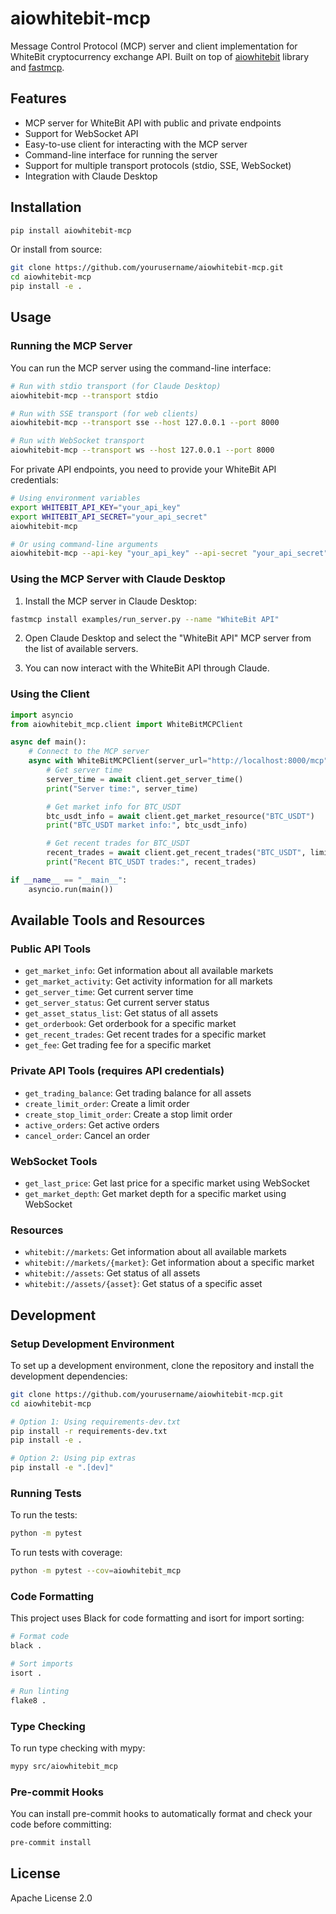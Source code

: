 # aiowhitebit-mcp

Message Control Protocol (MCP) server and client implementation for WhiteBit cryptocurrency exchange API. Built on top of [aiowhitebit](https://github.com/doubledare704/aiowhitebit) library and [fastmcp](https://github.com/jlowin/fastmcp).

## Features

- MCP server for WhiteBit API with public and private endpoints
- Support for WebSocket API
- Easy-to-use client for interacting with the MCP server
- Command-line interface for running the server
- Support for multiple transport protocols (stdio, SSE, WebSocket)
- Integration with Claude Desktop

## Installation

```bash
pip install aiowhitebit-mcp
```

Or install from source:

```bash
git clone https://github.com/yourusername/aiowhitebit-mcp.git
cd aiowhitebit-mcp
pip install -e .
```

## Usage

### Running the MCP Server

You can run the MCP server using the command-line interface:

```bash
# Run with stdio transport (for Claude Desktop)
aiowhitebit-mcp --transport stdio

# Run with SSE transport (for web clients)
aiowhitebit-mcp --transport sse --host 127.0.0.1 --port 8000

# Run with WebSocket transport
aiowhitebit-mcp --transport ws --host 127.0.0.1 --port 8000
```

For private API endpoints, you need to provide your WhiteBit API credentials:

```bash
# Using environment variables
export WHITEBIT_API_KEY="your_api_key"
export WHITEBIT_API_SECRET="your_api_secret"
aiowhitebit-mcp

# Or using command-line arguments
aiowhitebit-mcp --api-key "your_api_key" --api-secret "your_api_secret"
```

### Using the MCP Server with Claude Desktop

1. Install the MCP server in Claude Desktop:

```bash
fastmcp install examples/run_server.py --name "WhiteBit API"
```

2. Open Claude Desktop and select the "WhiteBit API" MCP server from the list of available servers.

3. You can now interact with the WhiteBit API through Claude.

### Using the Client

```python
import asyncio
from aiowhitebit_mcp.client import WhiteBitMCPClient

async def main():
    # Connect to the MCP server
    async with WhiteBitMCPClient(server_url="http://localhost:8000/mcp") as client:
        # Get server time
        server_time = await client.get_server_time()
        print("Server time:", server_time)

        # Get market info for BTC_USDT
        btc_usdt_info = await client.get_market_resource("BTC_USDT")
        print("BTC_USDT market info:", btc_usdt_info)

        # Get recent trades for BTC_USDT
        recent_trades = await client.get_recent_trades("BTC_USDT", limit=5)
        print("Recent BTC_USDT trades:", recent_trades)

if __name__ == "__main__":
    asyncio.run(main())
```

## Available Tools and Resources

### Public API Tools

- `get_market_info`: Get information about all available markets
- `get_market_activity`: Get activity information for all markets
- `get_server_time`: Get current server time
- `get_server_status`: Get current server status
- `get_asset_status_list`: Get status of all assets
- `get_orderbook`: Get orderbook for a specific market
- `get_recent_trades`: Get recent trades for a specific market
- `get_fee`: Get trading fee for a specific market

### Private API Tools (requires API credentials)

- `get_trading_balance`: Get trading balance for all assets
- `create_limit_order`: Create a limit order
- `create_stop_limit_order`: Create a stop limit order
- `active_orders`: Get active orders
- `cancel_order`: Cancel an order

### WebSocket Tools

- `get_last_price`: Get last price for a specific market using WebSocket
- `get_market_depth`: Get market depth for a specific market using WebSocket

### Resources

- `whitebit://markets`: Get information about all available markets
- `whitebit://markets/{market}`: Get information about a specific market
- `whitebit://assets`: Get status of all assets
- `whitebit://assets/{asset}`: Get status of a specific asset

## Development

### Setup Development Environment

To set up a development environment, clone the repository and install the development dependencies:

```bash
git clone https://github.com/yourusername/aiowhitebit-mcp.git
cd aiowhitebit-mcp

# Option 1: Using requirements-dev.txt
pip install -r requirements-dev.txt
pip install -e .

# Option 2: Using pip extras
pip install -e ".[dev]"
```

### Running Tests

To run the tests:

```bash
python -m pytest
```

To run tests with coverage:

```bash
python -m pytest --cov=aiowhitebit_mcp
```

### Code Formatting

This project uses Black for code formatting and isort for import sorting:

```bash
# Format code
black .

# Sort imports
isort .

# Run linting
flake8 .
```

### Type Checking

To run type checking with mypy:

```bash
mypy src/aiowhitebit_mcp
```

### Pre-commit Hooks

You can install pre-commit hooks to automatically format and check your code before committing:

```bash
pre-commit install
```

## License

Apache License 2.0
